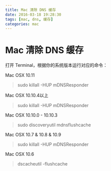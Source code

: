 ```yaml
---
title: Mac 清除 DNS 缓存
date: 2016-03-18 19:28:30
tags: [mac, dns, 缓存]
categories: mac
---
```


# Mac 清除 DNS 缓存

<!-- more -->
打开 Terminal，根据你的系统版本运行对应的命令：

Mac OSX 10.11
> sudo killall -HUP mDNSResponder

Mac OSX 10.10.4以上
> sudo killall -HUP mDNSResponder

Mac OSX 10.10.0 - 10.10.3
> sudo discoveryutil mdnsflushcache

Mac OSX 10.7 & 10.8 & 10.9
> sudo killall -HUP mDNSResponder

Mac OSX 10.6
> dscacheutil -flushcache



